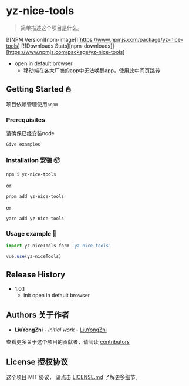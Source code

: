 # yz-nice-tools

> 简单描述这个项目是什么。

[![NPM Version][npm-image]][https://www.npmjs.com/package/yz-nice-tools]
[![Downloads Stats][npm-downloads]][https://www.npmjs.com/package/yz-nice-tools]

- open in default browser
    - 移动端在各大厂商的app中无法唤醒app，使用此中间页跳转


## Getting Started 🔥

项目依赖管理使用`pnpm`

### Prerequisites 

请确保已经安装node

```
Give examples
```

### Installation 安装 📦


```sh
npm i yz-nice-tools
```
or
```sh
pnpm add yz-nice-tools
```
or
```sh
yarn add yz-nice-tools
```


### Usage example 🔧
```js
import yz-niceTools form 'yz-nice-tools'

vue.use(yz-niceTools)
```

## Release History 

* 1.0.1
    * init open in default browser
## Authors 关于作者

* **LiuYongZhi** - *Initial work* - [LiuYongZhi](blog.liuyongzhi.cn)

查看更多关于这个项目的贡献者，请阅读 [contributors](#) 

## License 授权协议

这个项目 MIT 协议， 请点击 [LICENSE.md](LICENSE.md) 了解更多细节。
